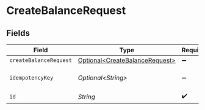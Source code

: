 # CreateBalanceRequest


## Fields

| Field                                                                          | Type                                                                           | Required                                                                       | Description                                                                    |
| ------------------------------------------------------------------------------ | ------------------------------------------------------------------------------ | ------------------------------------------------------------------------------ | ------------------------------------------------------------------------------ |
| `createBalanceRequest`                                                         | [Optional\<CreateBalanceRequest>](../../models/shared/CreateBalanceRequest.md) | :heavy_minus_sign:                                                             | N/A                                                                            |
| `idempotencyKey`                                                               | *Optional\<String>*                                                            | :heavy_minus_sign:                                                             | Use an idempotency key                                                         |
| `id`                                                                           | *String*                                                                       | :heavy_check_mark:                                                             | N/A                                                                            |